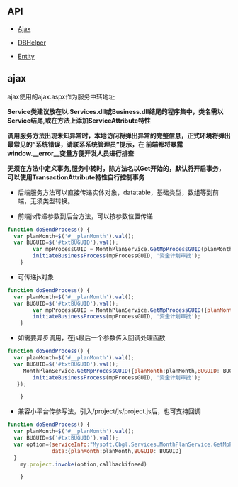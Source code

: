## API

+ [Ajax](ajax.md)

+ [DBHelper](dbhelper.md)

+ [Entity](entity.md)



## ajax


ajax使用的ajax.aspx作为服务中转地址

**Service类建议放在以.Services.dll或Business.dll结尾的程序集中，类名需以Service结尾,或在方法上添加ServiceAttribute特性**

**调用服务方法出现未知异常时，本地访问将弹出异常的完整信息，正式环境将弹出最常见的“系统错误，请联系系统管理员”提示，在
前端都将暴露window\.\_\_error\_\_变量方便开发人员进行排查**

**无须在方法中定义事务,服务中转时，除方法名以Get开始的，默认将开启事务，可以使用TransactionAttribute特性自行控制事务**

+ 后端服务方法可以直接传递实体对象，datatable，基础类型，数组等到前端，无须类型转换。

+ 前端js传递参数到后台方法，可以按参数位置传递

```javascript
function doSendProcess() {
  var planMonth=$('#__planMonth').val();
  var BUGUID=$('#txtBUGUID').val();  
		var mpProcessGUID = MonthPlanService.GetMpProcessGUID(planMonth,BUGUID);
		initiateBusinessProcess(mpProcessGUID, '资金计划审批');
	}

```
+ 可传递js对象
```javascript
function doSendProcess() {
  var planMonth=$('#__planMonth').val();
  var BUGUID=$('#txtBUGUID').val();
		var mpProcessGUID = MonthPlanService.GetMpProcessGUID({planMonth:planMonth,BUGUID: BUGUID});
		initiateBusinessProcess(mpProcessGUID, '资金计划审批');
	}

```


+ 如需要异步调用，在js最后一个参数传入回调处理函数


```javascript
function doSendProcess() {
  var planMonth=$('#__planMonth').val();
  var BUGUID=$('#txtBUGUID').val();
	 MonthPlanService.GetMpProcessGUID({planMonth:planMonth,BUGUID: BUGUID},function(mpProcessGUID){
     	initiateBusinessProcess(mpProcessGUID, '资金计划审批');
   });

	}

```

+ 兼容小平台传参写法，引入/project/js/project.js后，也可支持回调


```javascript
function doSendProcess() {
  var planMonth=$('#__planMonth').val();
  var BUGUID=$('#txtBUGUID').val();
  var option={serviceInfo:"Mysoft.Cbgl.Services.MonthPlanService.GetMpProcessGUID",
              data:{planMonth:planMonth,BUGUID: BUGUID}
  }
	my.project.invoke(option,callbackifneed)

	}

```
